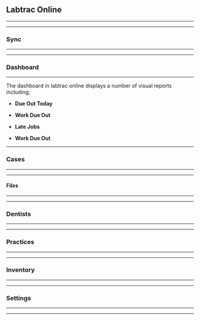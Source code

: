 ## Labtrac Online

- - - 

- - -

### Sync

- - -

- - - 

### Dashboard

- - - 

The dashboard in labtrac online displays a number of visual reports including;

+ **Due Out Today**

+ **Work Due Out**

+ **Late Jobs**

+ **Work Due Out**

- - -

### Cases

- - -
---
#### Files
---

- - -

### Dentists

- - -

- - -

### Practices

- - -

- - -

### Inventory

- - -

- - -

### Settings

- - -

- - -
